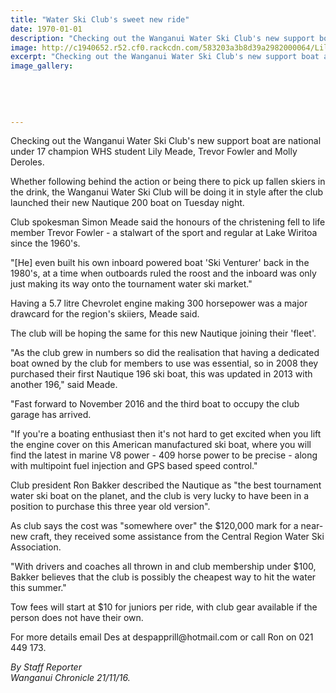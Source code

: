 ```yaml
---
title: "Water Ski Club's sweet new ride"
date: 1970-01-01
description: "Checking out the Wanganui Water Ski Club's new support boat are national under 17 champion WHS student Lily Meade, Trevor Fowler and Molly Deroles..,"
image: http://c1940652.r52.cf0.rackcdn.com/583203a3b8d39a2982000064/Lily-Meade-WU-water-ski-club-new-boat-chron-21-nov.jpg
excerpt: "Checking out the Wanganui Water Ski Club's new support boat are national under 17 champion WHS student Lily Meade, Trevor Fowler and Molly Deroles."
image_gallery:
    
    
    
    
    
---
```


<p>Checking out the Wanganui Water Ski Club's new support boat are national under 17 champion WHS student Lily Meade, Trevor Fowler and Molly Deroles.</p>
<p>Whether following behind the action or being there to pick up fallen skiers in the drink, the Wanganui Water Ski Club will be doing it in style after the club launched their new Nautique 200 boat on Tuesday night.</p>
<p>Club spokesman Simon Meade said the honours of the christening fell to life member Trevor Fowler - a stalwart of the sport and regular at Lake Wiritoa since the 1960's.</p>
<p>"[He] even built his own inboard powered boat 'Ski Venturer' back in the 1980's, at a time when outboards ruled the roost and the inboard was only just making its way onto the tournament water ski market."</p>
<p>Having a 5.7 litre Chevrolet engine making 300 horsepower was a major drawcard for the region's skiiers, Meade said.</p>
<p>The club will be hoping the same for this new Nautique joining their 'fleet'.</p>
<p>"As the club grew in numbers so did the realisation that having a dedicated boat owned by the club for members to use was essential, so in 2008 they purchased their first Nautique 196 ski boat, this was updated in 2013 with another 196," said Meade.</p>
<p>"Fast forward to November 2016 and the third boat to occupy the club garage has arrived.</p>
<p>"If you're a boating enthusiast then it's not hard to get excited when you lift the engine cover on this American manufactured ski boat, where you will find the latest in marine V8 power - 409 horse power to be precise - along with multipoint fuel injection and GPS based speed control."</p>
<p>Club president Ron Bakker described the Nautique as "the best tournament water ski boat on the planet, and the club is very lucky to have been in a position to purchase this three year old version".</p>
<p>As club says the cost was "somewhere over" the $120,000 mark for a near-new craft, they received some assistance from the Central Region Water Ski Association.</p>
<p>"With drivers and coaches all thrown in and club membership under $100, Bakker believes that the club is possibly the cheapest way to hit the water this summer."</p>
<p>Tow fees will start at $10 for juniors per ride, with club gear available if the person does not have their own.</p>
<p>For more details email Des at despapprill@hotmail.com or call Ron on 021 449 173.</p>
<p class="clear syndicator"><em>By Staff Reporter</em><br /><em>Wanganui Chronicle 21/11/16.&nbsp;</em></p>

